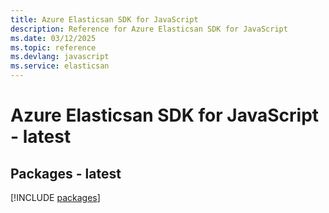 ```yaml
---
title: Azure Elasticsan SDK for JavaScript
description: Reference for Azure Elasticsan SDK for JavaScript
ms.date: 03/12/2025
ms.topic: reference
ms.devlang: javascript
ms.service: elasticsan
---
```

# Azure Elasticsan SDK for JavaScript - latest
## Packages - latest
[!INCLUDE [packages](elasticsan-index.md)]